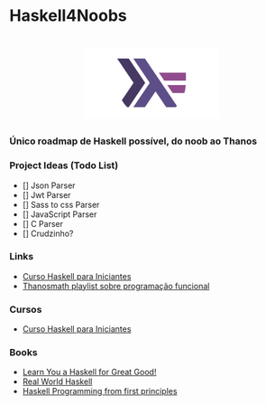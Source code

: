# Haskell4Noobs

<h1 align="center">
  <img src="./images/icon.png" alt="haskell" width="240">
</h1>

### Único roadmap de Haskell possível, do noob ao Thanos

### Project Ideas (Todo List)

- [] Json Parser
- [] Jwt Parser
- [] Sass to css Parser
- [] JavaScript Parser
- [] C Parser
- [] Crudzinho?

### Links

- [Curso Haskell para Iniciantes](https://www.youtube.com/watch?v=L_GvP5XTJj4&list=PL8eBmR3QtPL3pDzQpwPYfWQ4NEPGu6j7z)
- [Thanosmath playlist sobre programação funcional](https://www.youtube.com/watch?v=dNj89iIh14E&list=PLlWL3aOWFGDiNA6VIeunnAlg8lsQkevTk)

### Cursos

- [Curso Haskell para Iniciantes](https://www.udemy.com/course/curso-haskell/)

### Books

- [Learn You a Haskell for Great Good!](http://learnyouahaskell.com/chapters)
- [Real World Haskell](http://book.realworldhaskell.org/read/)
- [Haskell Programming from first principles](https://haskellbook.com/)

